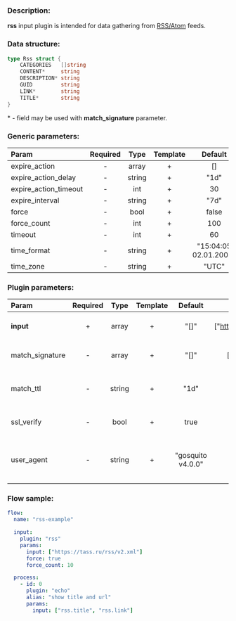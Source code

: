 ### Description:

**rss** input plugin is intended for data gathering from [RSS/Atom](https://en.wikipedia.org/wiki/RSS) feeds.

### Data structure:

```go
type Rss struct {
	CATEGORIES   []string
	CONTENT*     string
	DESCRIPTION* string
	GUID         string
	LINK*        string
	TITLE*       string
}
```

&ast; - field may be used with **match_signature** parameter.

### Generic parameters:

| Param                 | Required |  Type  | Template |        Default        |
|:----------------------|:--------:|:------:|:--------:|:---------------------:|
| expire_action         |    -     | array  |    +     |          []           |
| expire_action_delay   |    -     | string |    +     |         "1d"          |
| expire_action_timeout |    -     |  int   |    +     |          30           |
| expire_interval       |    -     | string |    +     |         "7d"          |
| force                 |    -     |  bool  |    +     |         false         |
| force_count           |    -     |  int   |    +     |          100          |
| timeout               |    -     |  int   |    +     |          60           |
| time_format           |    -     | string |    +     | "15:04:05 02.01.2006" |
| time_zone             |    -     | string |    +     |         "UTC"         |


### Plugin parameters:

| Param           | Required | Type   | Template | Default           | Example                        | Description                                |
|:----------------|:--------:|:------:|:--------:|:-----------------:|:------------------------------:|:-------------------------------------------|
| **input**       | +        | array  | +        | "[]"              | ["https://tass.ru/rss/v2.xml"] | List of RSS/Atom feeds.                    |
| match_signature | -        | array  | +        | "[]"              | ["rss.link", "rss.title"]      | Match new articles by signature.           |
| match_ttl       | -        | string | +        | "1d"              | "24h"                          | TTL (Time To Live) for matched signatures. |
| ssl_verify      | -        | bool   | +        | true              | false                          | Verify server certificate.                 |
| user_agent      | -        | string | +        | "gosquito v4.0.0" | "webchela 1.0"                 | Custom User-Agent for feed access.         |


### Flow sample:

```yaml
flow:
  name: "rss-example"

  input:
    plugin: "rss"
    params:
      input: ["https://tass.ru/rss/v2.xml"]
      force: true
      force_count: 10

  process:
    - id: 0
      plugin: "echo"
      alias: "show title and url"
      params:
        input: ["rss.title", "rss.link"]

```


